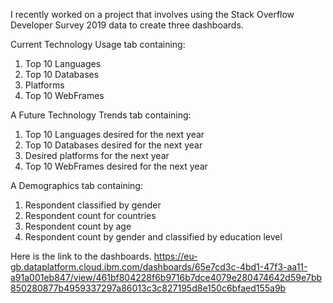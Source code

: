 I recently worked on a project that involves using the Stack Overflow Developer Survey 2019 data to create three dashboards.

Current Technology Usage tab containing:

1.	Top 10 Languages 
2.	Top 10 Databases 
3.	Platforms 
4.	Top 10 WebFrames
   
A Future Technology Trends tab containing:
1. Top 10 Languages desired for the next year 
2. Top 10 Databases desired for the next year 
3. Desired platforms for the next year 
4. Top 10 WebFrames desired for the next year 

A Demographics tab containing:
1. Respondent classified by gender 
2. Respondent count for countries 
3. Respondent count by age 
4. Respondent count by gender and classified by education level

Here is the link to the dashboards.
https://eu-gb.dataplatform.cloud.ibm.com/dashboards/65e7cd3c-4bd1-47f3-aa11-a91a001eb847/view/461bf804228f6b9716b7dce4079e280474642d59e7bb850280877b4959337297a86013c3c827195d8e150c6bfaed155a9b
